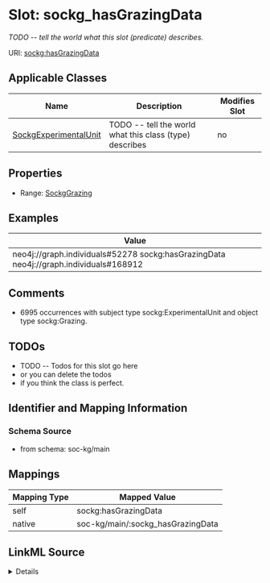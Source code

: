 

# Slot: sockg_hasGrazingData


_TODO -- tell the world what this slot (predicate) describes._





URI: [sockg:hasGrazingData](http://www.semanticweb.org/sockg/ontologies/2024/0/soil-carbon-ontology/hasGrazingData)



<!-- no inheritance hierarchy -->





## Applicable Classes

| Name | Description | Modifies Slot |
| --- | --- | --- |
| [SockgExperimentalUnit](../classes/SockgExperimentalUnit.md) | TODO -- tell the world what this class (type) describes |  no  |







## Properties

* Range: [SockgGrazing](../classes/SockgGrazing.md)






## Examples

| Value |
| --- |
| neo4j://graph.individuals#52278 sockg:hasGrazingData neo4j://graph.individuals#168912 |

## Comments

* 6995 occurrences with subject type sockg:ExperimentalUnit and object type sockg:Grazing.

## TODOs

* TODO -- Todos for this slot go here
* or you can delete the todos
* if you think the class is perfect.

## Identifier and Mapping Information







### Schema Source


* from schema: soc-kg/main




## Mappings

| Mapping Type | Mapped Value |
| ---  | ---  |
| self | sockg:hasGrazingData |
| native | soc-kg/main/:sockg_hasGrazingData |




## LinkML Source

<details>
```yaml
name: sockg_hasGrazingData
description: TODO -- tell the world what this slot (predicate) describes.
todos:
- TODO -- Todos for this slot go here
- or you can delete the todos
- if you think the class is perfect.
comments:
- 6995 occurrences with subject type sockg:ExperimentalUnit and object type sockg:Grazing.
examples:
- value: neo4j://graph.individuals#52278 sockg:hasGrazingData neo4j://graph.individuals#168912
from_schema: soc-kg/main
rank: 1000
slot_uri: sockg:hasGrazingData
alias: sockg_hasGrazingData
domain_of:
- sockg_ExperimentalUnit
range: sockg_Grazing

```
</details>